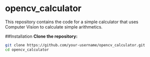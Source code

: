 # opencv_calculator
This repository contains the code for a simple calculator that uses Computer Vision to calculate simple arithmetics.

##Installation
**Clone the repository:**

```bash
git clone https://github.com/your-username/opencv_calculator.git
cd opencv_calculator
```


